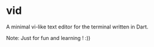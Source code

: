 # vid

A minimal vi-like text editor for the terminal written in Dart.

Note: Just for fun and learning ! :))